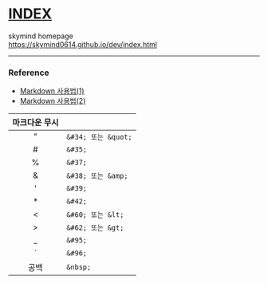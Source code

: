 # [INDEX](https://skymind0614.github.io/dev/index.html)
skymind homepage  
https://skymind0614.github.io/dev/index.html

---
### Reference
- [Markdown 사용법(1)](https://gist.github.com/ihoneymon/652be052a0727ad59601)
- [Markdown 사용법(2)](https://simhyejin.github.io/2016/06/30/Markdown-syntax/)

| 마크다운 무시 | &nbsp; |
| :---------: | --------- |
| &#34; |`&#34; 또는 &quot;` |
| &#35; |`&#35;` |
| &#37; |`&#37;` |
| &#38; |`&#38; 또는 &amp;` |
| &#39; |`&#39;` |
| &#42; |`&#42;` |
| &#60; |`&#60; 또는 &lt;` |
| &#62; |`&#62; 또는 &gt;` |
| &#95; |`&#95;` |
| &#96; |`&#96;` |
| 공백 |`&nbsp;` |

